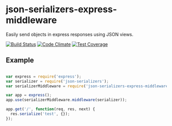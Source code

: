 json-serializers-express-middleware
===================================

Easily send objects in express responses using JSON views.

[![Build Status](https://travis-ci.org/justinm/json-serializers-express-middleware.svg?branch=develop)](https://travis-ci.org/justinm/json-serializers-express-middleware)
  [![Code Climate](https://codeclimate.com/github/justinm/json-serializers-express-middleware/badges/gpa.svg)](https://codeclimate.com/github/justinm/json-serializers-express-middleware)
  [![Test Coverage](https://codeclimate.com/github/justinm/json-serializers-express-middleware/badges/coverage.svg)](https://codeclimate.com/github/justinm/json-serializers-express-middleware/coverage)
  
Example
-------

```javascript

var express = require('express');
var serializer = require('json-serializers');
var serializerMiddleware = require('json-serializers-express-middleware');

var app = express();
app.use(serializerMiddleware.middleware(serializer));

app.get('/', function(req, res, next) {
  res.serialize('test', {});  
});

```